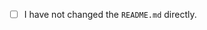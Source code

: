 <!--

👋 Thank you for your contribution!
Please make sure to check all of the items below.

- 🚨 New tools have to be added to `data/tools/` (NOT directly to the `README.md`).
- If you propose to deprecate a tool, you have to provide a reason below.
- More details in the contributors guide, `CONTRIBUTING.md`

-->

* [ ] I have not changed the `README.md` directly.


